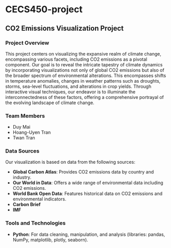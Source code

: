 # CECS450-project

## CO2 Emissions Visualization Project

### Project Overview

This project centers on visualizing the expansive realm of climate change, encompassing various facets, including CO2 emissions as a pivotal component. Our goal is to reveal the intricate tapestry of climate dynamics by incorporating visualizations not only of global CO2 emissions but also of the broader spectrum of environmental alterations. This encompasses shifts in temperature anomalies, changes in weather patterns such as droughts, storms, sea-level fluctuations, and alterations in crop yields. Through interactive visual techniques, our endeavor is to illuminate the interconnectedness of these factors, offering a comprehensive portrayal of the evolving landscape of climate change.

### Team Members

- Duy Mai 
- Hoang-Uyen Tran 
- Twan Tran

### Data Sources

Our visualization is based on data from the following sources:

- **Global Carbon Atlas**: Provides CO2 emissions data by country and industry.
- **Our World in Data**: Offers a wide range of environmental data including CO2 emissions.
- **World Bank Open Data**: Features historical data on CO2 emissions and environmental indicators.
- **Carbon Brief**
- **IMF**
  
### Tools and Technologies

- **Python**: For data cleaning, manipulation, and analysis (libraries: pandas, NumPy, matplotlib, plotly, seaborn).


